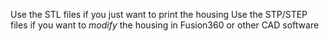Use the STL files if you just want to print the housing
Use the STP/STEP files if you want to *modify* the housing in Fusion360 or other CAD software